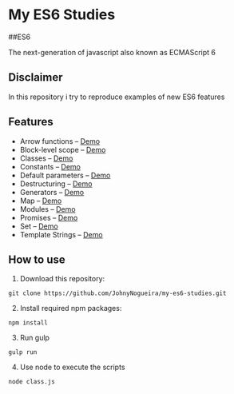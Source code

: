 # My ES6 Studies

##ES6

The next-generation of javascript also known as ECMAScript 6 

## Disclaimer

In this repository i try to reproduce examples of new ES6 features

## Features

- Arrow functions – [Demo](https://github.com/JohnyNogueira/my-es6-studies/blob/master/demos/arrow-functions.MD)
- Block-level scope – [Demo](#)
- Classes – [Demo](https://github.com/JohnyNogueira/my-es6-studies/blob/master/demos/class.MD)
- Constants – [Demo](https://github.com/JohnyNogueira/my-es6-studies/blob/master/demos/constants.MD)
- Default parameters – [Demo](#)
- Destructuring – [Demo](#)
- Generators – [Demo](#)
- Map – [Demo](#)
- Modules – [Demo](https://github.com/JohnyNogueira/my-es6-studies/blob/master/demos/modules.MD)
- Promises – [Demo](#)
- Set – [Demo](https://github.com/JohnyNogueira/my-es6-studies/blob/master/demos/set.MD)
- Template Strings – [Demo](#)

## How to use

1. Download this repository:

  ```
  git clone https://github.com/JohnyNogueira/my-es6-studies.git
  ```

2. Install required npm packages:

  ```
npm install
  ```

3. Run gulp

  ```
 gulp run
  ```
4. Use node to execute the scripts

  ```
 node class.js
  ```
